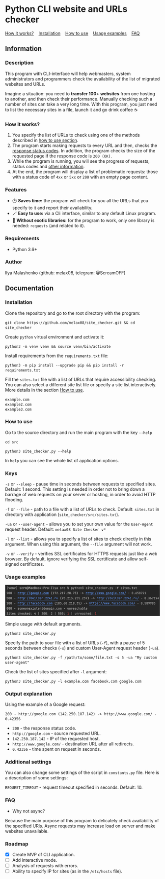 # Python CLI website and URLs checker

<div>
  <a href="#how-it-works">How it works?</a>&nbsp;&nbsp;&nbsp;
  <a href="#Installation">Installation</a>&nbsp;&nbsp;&nbsp;
  <a href="#How-to-use">How to use</a>&nbsp;&nbsp;&nbsp;
  <a href="#Usage-examples">Usage examples</a>&nbsp;&nbsp;&nbsp;
  <a href="#FAQ">FAQ</a>&nbsp;&nbsp;&nbsp;

</div>

## Information

### Description

This program with CLI-interface will help webmasters, system administrators and programmers check the availability of the list of migrated websites and URLs.

Imagine a situation: you need to **transfer 100+ websites** from one hosting to another, and then check their performance. Manually checking such a number of sites can take a very long time. With this program, you just need to list the necessary sites in a file, launch it and go drink coffee ☕

### How it works?

1. You specify the list of URLs to check using one of the methods described in <a href="#How-to-use">how to use section</a>.
2. The program starts making requests to every URL and then, checks the <a href="https://en.wikipedia.org/wiki/List_of_HTTP_status_codes">response status codes</a>.
In addition, the program checks the size of the requested page if the response code is `200 (OK)`. 
3. While the program is running, you will see the progress of requests, status codes and <a href="#Output-explanation">other information</a>.
4. At the end, the program will display a list of problematic requests: those with a status code of `4xx` or `5xx` or `200` with an empty page content.

### Features

- 🕑 **Saves time:** the program will check for you all the URLs that you specify to it and report their availability.
- 🪄 **Easy to use:** via a Cli interface, similar to any default Linux program.
- 🌴 **Without exotic libraries:** for the program to work, only one library is needed: `requests` (and related to it).


### Requirements

* Python 3.6+

### Author

Ilya Malashenko (github: melax08, telegram: @ScreamOFF)

## Documentation

### Installation

Clone the repository and go to the root directory with the program:
```shell
git clone https://github.com/melax08/site_checker.git && cd site_checker
```

Create `python` virtual environment and activate it:
```shell
python3 -m venv venv && source venv/bin/activate
```

Install requirements from the `requirements.txt` file:
```shell
python3 -m pip install --upgrade pip && pip install -r requirements.txt
```

Fill the `sites.txt` file with a list of URLs that require accessibility checking. You can also select a different site list file or specify a site list interactively. More details in the section <a href="#How-to-use">How to use</a>.
```text
example.com
example2.com
example3.com
```

### How to use

Go to the source directory and run the main program with the key `--help` 

```shell
cd src
```

```shell
python3 site_checker.py --help
```

In `help` you can see the whole list of application options.

### Keys

`-s` or `--sleep` - pause time in seconds between requests to specified sites. Default: 1 second. This setting is needed in order not to bring down a barrage of web requests on your server or hosting, in order to avoid HTTP flooding.

`-f` or `--file` - path to a file with a list of URLs to check. Default: `sites.txt` in directory with application (`site_checker/src/sites.txt`).

`-ua` or `--user-agent` - allows you to set your own value for the `User-Agent` request header. Default: `melax08 Site Checker v*`

`-l` or `--list` - allows you to specify a list of sites to check directly in this argument. When using this argument, the `--file` argument will not work.

`-v` or `--verify` - verifies SSL certificates for HTTPS requests just like a web browser. By default, ignore verifying the SSL certificate and allow self-signed certificates.

### Usage examples

![checker_example.png](readme_files/checker_example.png)

Simple usage with default arguments.
```shell
python3 site_checker.py
```

Specify the path to your file with a list of URLs (`-f`), with a pause of 5 seconds between checks (`-s`) and custom User-Agent request header (`-ua`).

```shell
python3 site_checker.py -f /path/to/some/file.txt -s 5 -ua "My custom user-agent"
```

Check the list of sites specified after `-l` argument:

```shell
python3 site_checker.py -l example.com facebook.com google.com
```

### Output explanation

Using the example of a Google request:

```shell
200 - http://google.com (142.250.187.142) -> http://www.google.com/ - 0.42356
```

* `200` - the response status code.
* `http://google.com` - source requested URL.
* `142.250.187.142` - IP of the requested host.
* `http://www.google.com/` - destination URL after all redirects.
* `0.42356` - time spent on request in seconds.

### Additional settings
You can also change some settings of the script in `constants.py` file.
Here is a description of some settings:

`REQUEST_TIMEOUT` - request timeout specified in seconds. Default: 10.

### FAQ

- Why not async?

Because the main purpose of this program to delicately check availability of the specified URls. Async requests may increase load on server and make websites unavailable.

### Roadmap

- [x] Create MVP of CLI application.
- [ ] Add interactive mode.
- [ ] Analysis of requests with errors.
- [ ] Ability to specify IP for sites (as in the `/etc/hosts` file).

